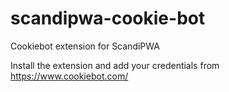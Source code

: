 # scandipwa-cookie-bot
Cookiebot extension for ScandiPWA

Install the extension and add your credentials from https://www.cookiebot.com/
